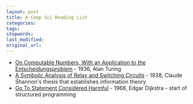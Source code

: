 ```yaml
---
layout: post
title: A Comp Sci Reading List
categories:
tags:
stopwords:
last_modified:
original_url:
---
```


* [On Computable Numbers, With an Application to the Entscheidungsproblem](https://www.anilada.com/courses/15251f15/www/notes/turing-1936.pdf) - 1936, Alan Turing
* [A Symbolic Analysis of Relay and Switching Circuits](https://www.cs.virginia.edu/~evans/greatworks/shannon38.pdf) - 1938, Claude Shannon's thesis that establishes information theory
* [Go To Statement Considered Harmful](https://homepages.cwi.nl/~storm/teaching/reader/Dijkstra68.pdf) - 1968, Edgar Dijkstra - start of structured programming
